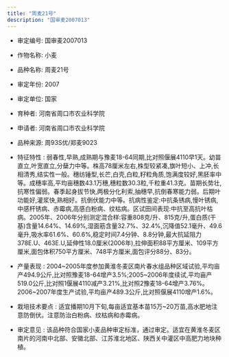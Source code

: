 ```yaml
---
title: "周麦21号"
description: "国审麦2007013"
---
```

* 审定编号:  国审麦2007013

*  作物名称:  小麦

*  品种名称:  周麦21号

*  审定年份:  2007

*  审定单位:  国家

* 育种者:  河南省周口市农业科学院

*  申请者:  河南省周口市农业科学院

*  品种来源:  周93S优/郑麦9023

*  特征特性 : 
弱春性,早熟,成熟期与豫麦18-64同期,比对照偃展4110早1天。幼苗直立,叶宽直立,分蘖力中等。株高78厘米左右,株型较紧凑,旗叶短小、上冲,长相清秀,结实性一般。穗纺锤型,长芒,白壳,白粒,籽粒角质,饱满度较好,黑胚率中等。成穗率高,平均亩穗数43.1万穗,穗粒数30.3粒,千粒重41.3克。苗期长势壮,抗寒性偏弱。春季起身拔节快,两极分化利索,抽穗早,抗倒春寒能力弱。后期叶功能好,灌浆快,熟相好。抗倒伏能力中等。抗病性鉴定:中抗条锈病,慢叶锈病,中感秆锈病、赤霉病,高感白粉病、纹枯病。区试田间表现:中抗至高抗叶枯病。2005年、2006年分别测定混合样:容重808克/升、815克/升,蛋白质(干基)含量14.64%、14.69%,湿面筋含量32.7%、32.4%,沉降值52.1毫升、49.6毫升,吸水率61.6%、60.6%,稳定时间7.4分钟、8.8分钟,最大抗延阻力378E.U、463E.U,延伸性18.0厘米(2006年),拉伸面积88平方厘米、109平方厘米,面包体积750平方厘米、748平方厘米,面包评分88分、83分。
 
*  产量表现 : 
2004~2005年度参加黄淮冬麦区南片春水组品种区域试验,平均亩产494.9公斤,比对照豫麦18-64增产3.5%;2005~2006年度续试,平均亩产519.0公斤,比对照1偃展4110减产3.21%,比对照2豫麦18-64增产3.76%。2006~2007年度生产试验,平均亩产489.3公斤,比对照偃展4110增产1.6%。

*  栽培技术要点 : 
适宜播期10月下旬,每亩适宜基本苗15万~20万苗,高水肥地注意防倒伏。注意防治白粉病、纹枯病和赤霉病。

*  审定意见 : 
该品种符合国家小麦品种审定标准，通过审定。适宜在黄淮冬麦区南片的河南中北部、安徽北部、江苏淮北地区、陕西关中灌区中高肥力地块种植。
